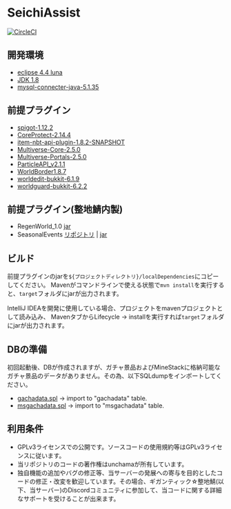 # SeichiAssist

[![CircleCI](https://circleci.com/gh/GiganticMinecraft/SeichiAssist/tree/master.svg?style=svg)](https://circleci.com/gh/GiganticMinecraft/SeichiAssist/tree/master)

## 開発環境
- [eclipse 4.4 luna](http://mergedoc.osdn.jp/)
- [JDK 1.8](https://www.oracle.com/technetwork/java/javase/downloads/jdk8-downloads-2133151.html)
- [mysql-connecter-java-5.1.35](https://downloads.mysql.com/archives/c-j/)

## 前提プラグイン
- [spigot-1.12.2](https://cdn.getbukkit.org/spigot/spigot-1.12.2.jar)
- [CoreProtect-2.14.4](https://www.spigotmc.org/resources/coreprotect.8631/download?version=231781)
- [item-nbt-api-plugin-1.8.2-SNAPSHOT](https://www.spigotmc.org/resources/item-entity-tile-nbt-api.7939/download?version=241690)
- [Multiverse-Core-2.5.0](https://dev.bukkit.org/projects/multiverse-core/files/2428161/download)
- [Multiverse-Portals-2.5.0](https://dev.bukkit.org/projects/multiverse-portals/files/2428333/download)
- [ParticleAPI_v2.1.1](http://dl.inventivetalent.org/download/?file=plugin/ParticleAPI_v2.1.1)
- [WorldBorder1.8.7](https://dev.bukkit.org/projects/worldborder/files/2415838/download)
- [worldedit-bukkit-6.1.9](https://dev.bukkit.org/projects/worldedit/files/2597538/download)
- [worldguard-bukkit-6.2.2](https://dev.bukkit.org/projects/worldguard/files/2610618/download)

## 前提プラグイン(整地鯖内製)
- RegenWorld_1.0 [jar](https://red.minecraftserver.jp/attachments/download/890/RegenWorld-1.0.jar)
- SeasonalEvents [リポジトリ](https://github.com/GiganticMinecraft/SeasonalEvents) | [jar](https://red.minecraftserver.jp/attachments/download/893/SeasonalEvents.jar)

## ビルド
前提プラグインのjarを`${プロジェクトディレクトリ}/localDependencies`にコピーしてください。
Mavenがコマンドラインで使える状態で`mvn install`を実行すると、`target`フォルダにjarが出力されます。

IntelliJ IDEAを開発に使用している場合、プロジェクトをmavenプロジェクトとして読み込み、
MavenタブからLifecycle -> installを実行すれば`target`フォルダにjarが出力されます。

## DBの準備
初回起動後、DBが作成されますが、ガチャ景品およびMineStackに格納可能なガチャ景品のデータがありません。その為、以下SQLdumpをインポートしてください。
- [gachadata.spl](https://red.minecraftserver.jp/attachments/download/895/gachadata.sql) -> import to "gachadata" table.
- [msgachadata.spl](https://red.minecraftserver.jp/attachments/download/894/msgachadata.sql) -> import to "msgachadata" table.

## 利用条件
- GPLv3ライセンスでの公開です。ソースコードの使用規約等はGPLv3ライセンスに従います。
- 当リポジトリのコードの著作権はunchamaが所有しています。
- 独自機能の追加やバグの修正等、当サーバーの発展への寄与を目的としたコードの修正・改変を歓迎しています。その場合、ギガンティック☆整地鯖(以下、当サーバー)のDiscordコミュニティに参加して、当コードに関する詳細なサポートを受けることが出来ます。
